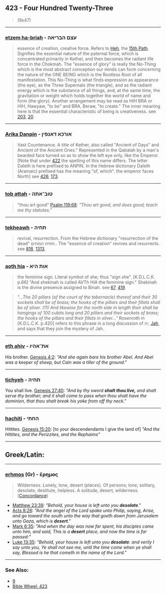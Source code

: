 ## 423 - Four Hundred Twenty-Three
> (9x47)

---

### [etzem ha-briah](/keys/OTzM.HBRIAH) - עצם הבריאה
> essence of creation, creative force. Refers to [Heh](/keys/H), the [15th Path](15). Signifies the essential nature of the paternal force, which is concentrated primarily in Kether, and then becomes the radiant life force in the Chokmah. The "essence of glory" is really the No-Thing which is the most abstract conception our minds can form concerning the nature of the ONE BEING which is the Rootless Root of all manifestation. This No-Thing is what finds expression as appearance (the eye), as the Three Supernals (the triangle), and as the radiant energy which is the substance of all things, and, at the same time, the gravitation or weight which holds together the world of name and form (the glory). Another arrangement may be read as HIH BRA or HIH, Hawyaw, "to be" and BRA, Beraw, "to create." The inner meaning here is that the essential characteristic of being is creativeness. see [203](203), [20](20).

---

### [Arika Danpin](/keys/AVRKA.DANPIN) - אורכא דאנפין
> Vast Countenance. A title of Kether, also called "Ancient of Days" and Ancient of the Ancient Ones." Represented in the Qabalah by a man's bearded face turned so as to show the left eye only, like the Emperor. [Note that under [422](422) the spelling of this name differs. The letter Daleth is here prefixed to ANPIN. In the Hebrew dictionary Daleth (Aramaic) prefixed has the meaning "of, which". the emperor faces North] see [426](426), [173](173).

---

### [tob attah](/keys/TVB-AThH) - טוב־אתה
> "thou art good" [Psalm 119:68](http://biblehub.com/psalms/119-68.htm): *"Thou art good, and does good; teach me thy statutes."*

---

### [tekheawh](/keys/ThChIH) - תחיה
> revival, resurrection. From the Hebrew dictionary "resurrection of the dead" תחיה המתים.. The "essence of creation" revives and resurrects. see [818](818), [1313](1313),

---

### [aoth hia](/keys/AVTh.HIA) - אות היא
> the feminine sign. Literal symbol of she; thus "sign she". [K.D.L.C.K. p.66] "And shekinah is called AVTh HIA the feminine sign." Shekinah is the divine presence assigned to Binah. see [67](67), [419](419).

> *"...The 20 pillars (of the court of the tabernacle) thereof and their 30 sockets shall be of brass; the hooks of the pillars and their fillets shall be of silver. (11) And likewise for the north side in length their shall be hangings of 100 cubits long and 20 pillars and their sockets of brass; the hooks of the pillars and their fillets in silver..."* Rosenroth in [K.D.L.C.K. p.420] refers to this phrase in a long discussion of יה, [Jah](/keys/IH), and says that they join the mystery of Jah.

---

### [eth ahiv](/keys/ATh-AHIV) - את־אהיו
His brother. [Genesis 4:2](https://biblehub.com/genesis/4-2.htm): *"And she again bare his brother Abel. And Abel was a keeper of sheep, but Cain was a tiller of the ground."*

---

### [tichyeh](/keys/ThChIH) - תחיה
You shall live. [Genesis 27:40](https://biblehub.com/genesis/27-40.htm): *"And by thy sword **shalt thou live,** and shalt serve thy brother; and it shall come to pass when thou shalt have the dominion, that thou shalt break his yoke from off thy neck."*

---

### [hachiti](/keys/HChThI) - החתי
Hittites. [Genesis 15:20](https://biblehub.com/genesis/15-1.htm): [to your descendendants I give the land of] *"And the Hittites, and the Perizzites, and the Rephaims"*

---

## Greek/Latin:

---

### [erhmos](/greek?word=erhmos) (Gr) - ἔρημος
> Wilderness. Lonely, lone, desert (places). Of persons; lone, solitary, desolate, destitute, helpless. A solitude, desert, wilderness. ([Concordance](https://biblehub.com/greek/ere_mos_2048.htm))

- [Matthew 23:38](https://biblehub.com/text/matthew/23-38.htm): *"Behold, your house is left unto you **desolate**."*
- [Acts 8:26](https://biblehub.com/text/acts/8-26.htm): *"And the angel of the Lord spake unto Philip, saying, Arise, and go toward the south unto the way that goeth down from Jerusalem unto Gaza, which is **desert**."*
- [Mark 6:35](https://biblehub.com/text/mark/6-35.htm): *"And when the day was now far spent, his disciples came unto him, and said, This is a **desert** place, and now the time is far passed:"*
- [Luke 13:35](https://biblehub.com/text/luke/13-35.htm): *"Behold, your house is left unto you **desolate**: and verily I say unto you, Ye shall not see me, until the time come when ye shall say, Blessed is he that cometh in the name of the Lord."*

---

### See Also:

- [9](9)
- [Bible Wheel: 423](https://www.biblewheel.com//GR/GR_Database.php?SearchBy_Gematria=423)

